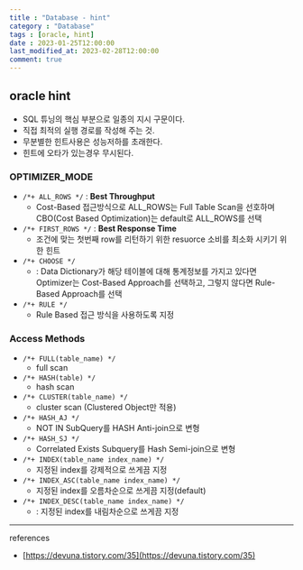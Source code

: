 ```yaml
---
title : "Database - hint"
category : "Database"
tags : [oracle, hint]
date : 2023-01-25T12:00:00
last_modified_at: 2023-02-28T12:00:00
comment: true
---
```

## oracle hint

- SQL 튜닝의 핵심 부분으로 일종의 지시 구문이다.
- 직접 최적의 실행 경로를 작성해 주는 것.
- 무분별한 힌트사용은 성능저하를 초래한다.
- 힌트에 오타가 있는경우 무시된다.

### OPTIMIZER_MODE

- `/*+ ALL_ROWS */` : **Best Throughput**
    - Cost-Based 접근방식으로 ALL_ROWS는 Full Table Scan을 선호하며 CBO(Cost Based Optimization)는 default로 ALL_ROWS를 선택
- `/*+ FIRST_ROWS */` : **Best Response Time**
    - 조건에 맞는 첫번째 row를 리턴하기 위한 resuorce 소비를 최소화 시키기 위한 힌트
- `/*+ CHOOSE */`
    - : Data Dictionary가 해당 테이블에 대해 통계정보를 가지고 있다면 Optimizer는 Cost-Based Approach를 선택하고, 그렇지 않다면 Rule-Based Approach를 선택
- `/*+ RULE */`
    - Rule Based 접근 방식을 사용하도록 지정

### Access Methods

- `/*+ FULL(table_name) */`
    - full scan
- `/*+ HASH(table) */`
    - hash scan
- `/*+ CLUSTER(table_name) */`
    - cluster scan (Clustered Object만 적용)
- `/*+ HASH_AJ */`
    - NOT IN SubQuery를 HASH Anti-join으로 변형
- `/*+ HASH_SJ */`
    - Correlated Exists Subquery를 Hash Semi-join으로 변형
- `/*+ INDEX(table_name index_name) */`
    - 지정된 index를 강제적으로 쓰게끔 지정
- `/*+ INDEX_ASC(table_name index_name) */`
    - 지정된 index를 오름차순으로 쓰게끔 지정(default)
- `/*+ INDEX_DESC(table_name index_name) */`
    - : 지정된 index를 내림차순으로 쓰게끔 지정

---

references

- [https://devuna.tistory.com/35](https://devuna.tistory.com/35)